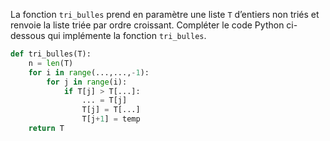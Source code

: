 La fonction `tri_bulles` prend en paramètre une liste `T` d’entiers non triés et renvoie la liste triée par ordre croissant.
Compléter le code Python ci-dessous qui implémente la fonction `tri_bulles`.

```python linenums='1'
def tri_bulles(T):
    n = len(T)
    for i in range(...,...,-1):
        for j in range(i):
            if T[j] > T[...]:
                ... = T[j]
                T[j] = T[...]
                T[j+1] = temp
    return T
```
